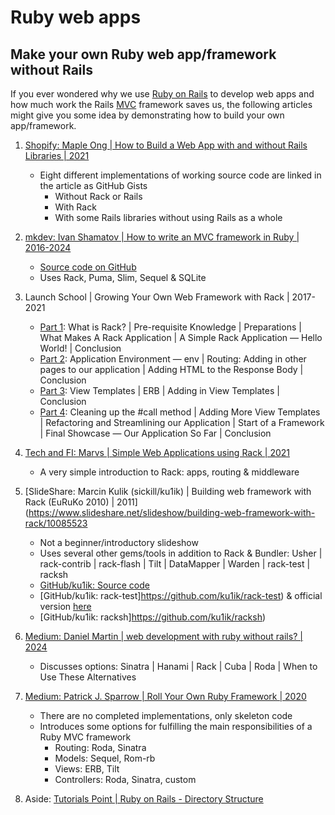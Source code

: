 # Ruby web apps

## Make your own Ruby web app/framework without Rails

If you ever wondered why we use [Ruby on Rails](https://rubyonrails.org/)
to develop web apps and how much work the Rails
[MVC](https://www.geeksforgeeks.org/mvc-design-pattern/)
framework saves us, the following articles might give you some
idea by demonstrating how to build your own app/framework.

1. [Shopify: Maple Ong | How to Build a Web App with and without Rails Libraries | 2021](https://shopify.engineering/building-web-app-ruby-rails)
   - Eight different implementations of working source code are linked in the article as GitHub Gists
     * Without Rack or Rails
     * With Rack
     * With some Rails libraries without using Rails as a whole

1. [mkdev: Ivan Shamatov | How to write an MVC framework in Ruby | 2016-2024](https://mkdev.me/posts/how-to-write-an-mvc-framework-in-ruby)
   - [Source code on GitHub](https://github.com/IvanShamatov/rails-like-app)
   - Uses Rack, Puma, Slim, Sequel & SQLite

1. Launch School | Growing Your Own Web Framework with Rack | 2017-2021
   - [Part 1](https://launchschool.medium.com/growing-your-own-web-framework-with-rack-part-1-8c4c630c5faf):
     What is Rack?
     | Pre-requisite Knowledge
     | Preparations
     | What Makes A Rack Application
     | A Simple Rack Application — Hello World!
     | Conclusion
   - [Part 2](https://launchschool.medium.com/growing-your-own-web-framework-with-rack-part-2-25393c5d48bc):
     Application Environment — env
     | Routing: Adding in other pages to our application
     | Adding HTML to the Response Body
     | Conclusion
   - [Part 3](https://launchschool.medium.com/growing-your-own-web-framework-with-rack-part-3-54ab86c569bc):
     View Templates
     | ERB
     | Adding in View Templates
     | Conclusion
   - [Part 4](https://launchschool.medium.com/growing-your-own-web-framework-with-rack-part-4-a4a4da2967a2):
     Cleaning up the #call method
     | Adding More View Templates
     | Refactoring and Streamlining our Application
     | Start of a Framework
     | Final Showcase — Our Application So Far
     | Conclusion

1. [Tech and FI: Marvs | Simple Web Applications using Rack | 2021](https://techandfi.com/simple-web-applications-using-rack/)
   - A very simple introduction to Rack: apps, routing & middleware

1. [SlideShare: Marcin Kulik (sickill/ku1ik) | Building web framework with Rack (EuRuKo 2010) | 2011](https://www.slideshare.net/slideshow/building-web-framework-with-rack/10085523
   - Not a beginner/introductory slideshow
   - Uses several other gems/tools in addition to Rack & Bundler:
     Usher | rack-contrib | rack-flash | Tilt |
     DataMapper | Warden | rack-test | racksh
   - [GitHub/ku1ik: Source code](https://github.com/ku1ik/example-rack-framework)
   - [GitHub/ku1ik: rack-test]https://github.com/ku1ik/rack-test) & official version [here](https://github.com/rack/rack-test)
   - [GitHub/ku1ik: racksh]https://github.com/ku1ik/racksh)

1. [Medium: Daniel Martin | web development with ruby without rails? | 2024](https://medium.com/@aryanvania03/web-development-with-ruby-without-rails-450882203887)
   - Discusses options: Sinatra | Hanami | Rack | Cuba | Roda | When to Use These Alternatives

1. [Medium: Patrick J. Sparrow | Roll Your Own Ruby Framework | 2020](https://medium.com/broadlume-product/roll-your-own-ruby-framework-f3bd0a460de1)
   - There are no completed implementations, only skeleton code
   - Introduces some options for fulfilling the main responsibilities of a Ruby MVC framework
     * Routing: Roda, Sinatra
     * Models: Sequel, Rom-rb
     * Views: ERB, Tilt
     * Controllers: Roda, Sinatra, custom

1. Aside: [Tutorials Point | Ruby on Rails - Directory Structure](https://www.tutorialspoint.com/ruby-on-rails/rails-directory-structure.htm)

